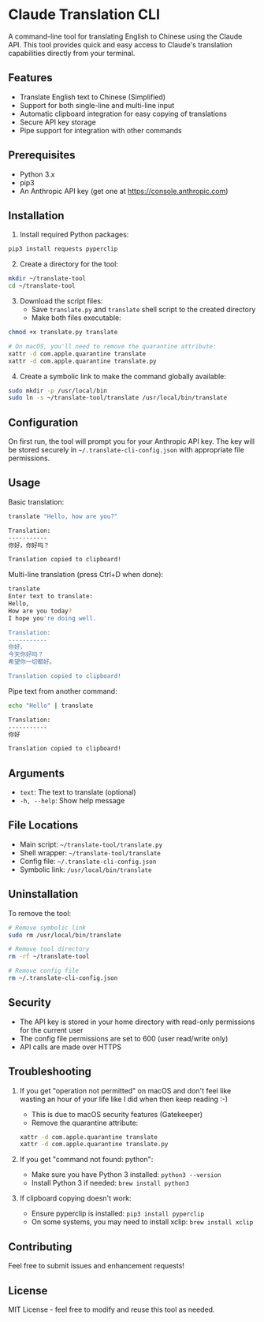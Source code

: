 # Claude Translation CLI

A command-line tool for translating English to Chinese using the Claude API. This tool provides quick and easy access to Claude's translation capabilities directly from your terminal.

## Features

- Translate English text to Chinese (Simplified)
- Support for both single-line and multi-line input
- Automatic clipboard integration for easy copying of translations
- Secure API key storage
- Pipe support for integration with other commands

## Prerequisites

- Python 3.x
- pip3
- An Anthropic API key (get one at https://console.anthropic.com)

## Installation

1. Install required Python packages:
```bash
pip3 install requests pyperclip
```

2. Create a directory for the tool:
```bash
mkdir ~/translate-tool
cd ~/translate-tool
```

3. Download the script files:
   - Save `translate.py` and `translate` shell script to the created directory
   - Make both files executable:
```bash
chmod +x translate.py translate

# On macOS, you'll need to remove the quarantine attribute:
xattr -d com.apple.quarantine translate
xattr -d com.apple.quarantine translate.py
```

4. Create a symbolic link to make the command globally available:
```bash
sudo mkdir -p /usr/local/bin
sudo ln -s ~/translate-tool/translate /usr/local/bin/translate
```

## Configuration

On first run, the tool will prompt you for your Anthropic API key. The key will be stored securely in `~/.translate-cli-config.json` with appropriate file permissions.

## Usage

Basic translation:
```bash
translate "Hello, how are you?"

Translation:
-----------
你好，你好吗？

Translation copied to clipboard!
```

Multi-line translation (press Ctrl+D when done):
```bash
translate
Enter text to translate:
Hello,
How are you today?
I hope you're doing well.

Translation:
-----------
你好，
今天你好吗？
希望你一切都好。

Translation copied to clipboard!
```

Pipe text from another command:
```bash
echo "Hello" | translate

Translation:
-----------
你好

Translation copied to clipboard!
```

## Arguments

- `text`: The text to translate (optional)
- `-h, --help`: Show help message

## File Locations

- Main script: `~/translate-tool/translate.py`
- Shell wrapper: `~/translate-tool/translate`
- Config file: `~/.translate-cli-config.json`
- Symbolic link: `/usr/local/bin/translate`

## Uninstallation

To remove the tool:

```bash
# Remove symbolic link
sudo rm /usr/local/bin/translate

# Remove tool directory
rm -rf ~/translate-tool

# Remove config file
rm ~/.translate-cli-config.json
```

## Security

- The API key is stored in your home directory with read-only permissions for the current user
- The config file permissions are set to 600 (user read/write only)
- API calls are made over HTTPS

## Troubleshooting

1. If you get "operation not permitted" on macOS and don't feel like wasting
an hour of your life like I did when then keep reading :-)
   - This is due to macOS security features (Gatekeeper)
   - Remove the quarantine attribute:
   ```bash
   xattr -d com.apple.quarantine translate
   xattr -d com.apple.quarantine translate.py
   ```
2. If you get "command not found: python":
   - Make sure you have Python 3 installed: `python3 --version`
   - Install Python 3 if needed: `brew install python3`

2. If clipboard copying doesn't work:
   - Ensure pyperclip is installed: `pip3 install pyperclip`
   - On some systems, you may need to install xclip: `brew install xclip`

## Contributing

Feel free to submit issues and enhancement requests!

## License

MIT License - feel free to modify and reuse this tool as needed.